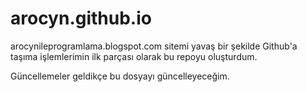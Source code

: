 # arocyn.github.io

arocynileprogramlama.blogspot.com sitemi yavaş bir şekilde Github'a taşıma işlemlerimin ilk parçası olarak bu repoyu oluşturdum. 

Güncellemeler geldikçe bu dosyayı güncelleyeceğim. 
